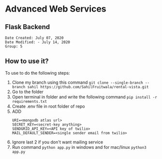 # Advanced Web Services
## Flask Backend
```
Date Created: July 07, 2020
Date Modified: - July 14, 2020
Group: 5
```

## How to use it?
To use to do the following steps:

1. Clone my branch using this command `git clone --single-branch --branch sahil https://github.com/SahilFruitwala/rental-vista.git`
2. Go to the folder
3. Open terminal in folder and write the following command `pip install -r requirements.txt`
4. Create .env file in root folder of repo
5. ADD 
    ```
    URI=<mongodb atlas url>
    SECRET_KEY=<secret-key anything>
    SENDGRID_API_KEY=<API key of twilio>
    MAIL_DEFAULT_SENDER=<single sender email from twilio>
    ```
6. Ignore last 2 if you don't want mailing service
7. Run command `python app.py` in windows and for mac/linux `python3 app.py`

